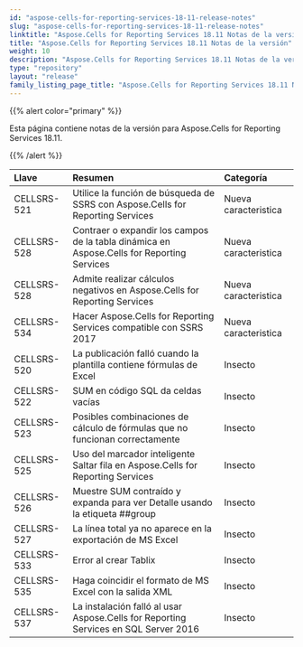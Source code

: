 ```yaml
---
id: "aspose-cells-for-reporting-services-18-11-release-notes"
slug: "aspose-cells-for-reporting-services-18-11-release-notes"
linktitle: "Aspose.Cells for Reporting Services 18.11 Notas de la versión"
title: "Aspose.Cells for Reporting Services 18.11 Notas de la versión"
weight: 10
description: "Aspose.Cells for Reporting Services 18.11 Notas de la versión – the latest updates and fixes."
type: "repository"
layout: "release"
family_listing_page_title: "Aspose.Cells for Reporting Services 18.11 Notas de la versión"
---
```

{{% alert color="primary" %}} 

Esta página contiene notas de la versión para Aspose.Cells for Reporting Services 18.11.

{{% /alert %}} 

|**Llave**|**Resumen**|**Categoría**|
|:- |:- |:- |
|CELLSRS-521|Utilice la función de búsqueda de SSRS con Aspose.Cells for Reporting Services|Nueva caracteristica|
|CELLSRS-528|Contraer o expandir los campos de la tabla dinámica en Aspose.Cells for Reporting Services|Nueva caracteristica|
|CELLSRS-528|Admite realizar cálculos negativos en Aspose.Cells for Reporting Services|Nueva caracteristica|
|CELLSRS-534|Hacer Aspose.Cells for Reporting Services compatible con SSRS 2017|Nueva caracteristica|
|CELLSRS-520|La publicación falló cuando la plantilla contiene fórmulas de Excel|Insecto|
|CELLSRS-522|SUM en código SQL da celdas vacías|Insecto|
|CELLSRS-523|Posibles combinaciones de cálculo de fórmulas que no funcionan correctamente|Insecto|
|CELLSRS-525|Uso del marcador inteligente Saltar fila en Aspose.Cells for Reporting Services|Insecto|
|CELLSRS-526|Muestre SUM contraído y expanda para ver Detalle usando la etiqueta ##group|Insecto|
|CELLSRS-527|La línea total ya no aparece en la exportación de MS Excel|Insecto|
|CELLSRS-533|Error al crear Tablix|Insecto|
|CELLSRS-535|Haga coincidir el formato de MS Excel con la salida XML|Insecto|
|CELLSRS-537|La instalación falló al usar Aspose.Cells for Reporting Services en SQL Server 2016|Insecto|

